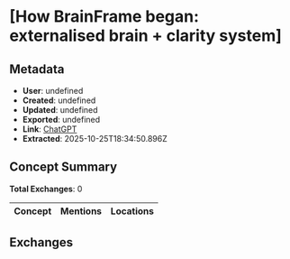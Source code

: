 # \[How BrainFrame began: externalised brain + clarity system\]

## Metadata

- **User**: undefined
- **Created**: undefined
- **Updated**: undefined
- **Exported**: undefined
- **Link**: [ChatGPT](undefined)
- **Extracted**: 2025-10-25T18:34:50.896Z

## Concept Summary

**Total Exchanges**: 0

| Concept | Mentions | Locations |
|---------|----------|----------|

## Exchanges

